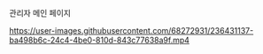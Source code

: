 관리자 메인 페이지 

https://user-images.githubusercontent.com/68272931/236431137-ba498b6c-24c4-4be0-810d-843c77638a9f.mp4


